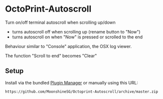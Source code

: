 # OctoPrint-Autoscroll

Turn on/off terminal autoscroll when scrolling up/down

- turns autoscroll off when scrolling up (rename button to "Now") 
- turns autoscroll on when "Now" is pressed or scrolled to the end

Behaviour similar to "Console" application, the OSX log viewer.

The function "Scroll to end" becomes "Clear"

## Setup

Install via the bundled [Plugin Manager](https://github.com/foosel/OctoPrint/wiki/Plugin:-Plugin-Manager)
or manually using this URL:

    https://github.com/MoonshineSG/Octoprint-Autoscroll/archive/master.zip



